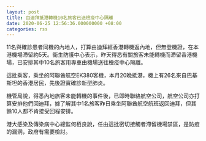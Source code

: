 ```yaml
---
layout: post
title: 由迪拜抵港轉機10名旅客已送檢疫中心隔離　
date: 2020-06-25 12:56:36.000000000 +08:00
categories: rss
---
```


11名與確診患者同機的內地人，打算由迪拜經香港轉機返內地，但無登機證，在本港機場滯留約5天。衞生防護中心表示，昨天得悉有關旅客未能轉機而滯留香港機場，已安排其中10名旅客用專車由機場送往檢疫中心隔離。

這批乘客，乘坐的阿聯酋航空EK380客機，本月20晚抵港，機上有26名來自巴基斯坦的香港居民，先後證實確診新型肺炎。

機管局說，得悉內地旅客未能轉機的事件後，已即時聯絡航空公司，航空公司亦打算安排他們回迪拜，據了解其中1名旅客昨日乘坐阿聯酋航空航班返回迪拜，但其餘10人都不肯接受回程安排。

港大感染及傳染病中心總監何栢良說，任由這批密切接觸者滯留機場禁區，是防疫的漏洞，政府有需要檢討。
